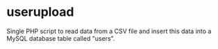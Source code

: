 # userupload
Single PHP script to read data from a CSV file and insert this data into a MySQL database table called "users".
